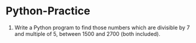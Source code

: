 # Python-Practice

1)  Write a Python program to find those numbers which are divisible by 7 and multiple of 5, between 1500 and 2700 (both included).
